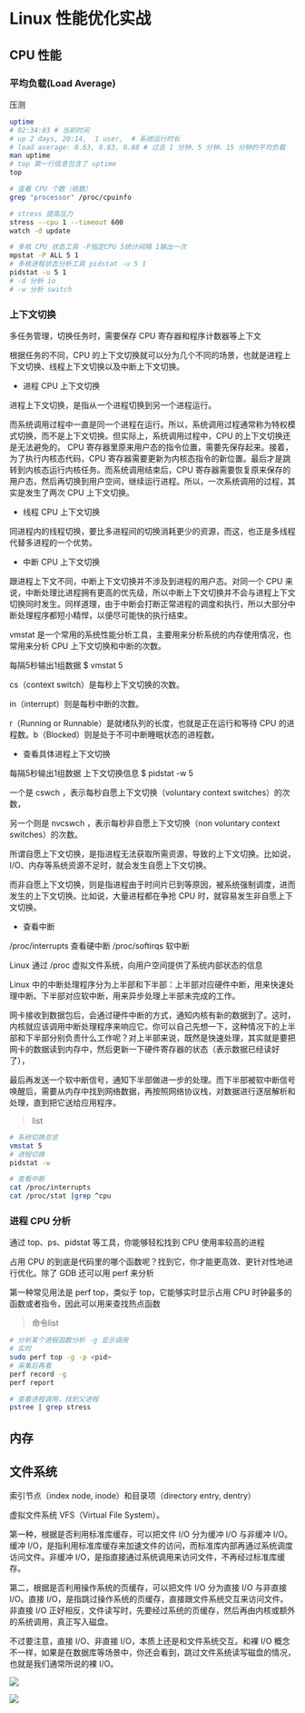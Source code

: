 # Linux 性能优化实战

## CPU 性能
### 平均负载(Load Average)

压测
```bash
uptime
# 02:34:03 # 当前时间
# up 2 days, 20:14,  1 user,  # 系统运行时长
# load average: 0.63, 0.83, 0.88 # 过去 1 分钟、5 分钟、15 分钟的平均负载
man uptime
# top 第一行信息包含了 uptime
top 

# 查看 CPU 个数（核数）
grep "processor" /proc/cpuinfo

# stress 提高压力
stress --cpu 1 --timeout 600
watch -d update

# 多核 CPU 状态工具 -P指定CPU 5统计间隔 1输出一次
mpstat -P ALL 5 1
# 多核进程状态分析工具 pidstat -u 5 1
pidstat -u 5 1
# -d 分析 io
# -w 分析 switch
```

### 上下文切换

多任务管理，切换任务时，需要保存 CPU 寄存器和程序计数器等上下文

根据任务的不同，CPU 的上下文切换就可以分为几个不同的场景，也就是进程上下文切换、线程上下文切换以及中断上下文切换。

- 进程 CPU 上下文切换

进程上下文切换，是指从一个进程切换到另一个进程运行。

而系统调用过程中一直是同一个进程在运行。所以，系统调用过程通常称为特权模式切换，而不是上下文切换。但实际上，系统调用过程中，CPU 的上下文切换还是无法避免的。
CPU 寄存器里原来用户态的指令位置，需要先保存起来。接着，为了执行内核态代码，CPU 寄存器需要更新为内核态指令的新位置。最后才是跳转到内核态运行内核任务。而系统调用结束后，CPU 寄存器需要恢复原来保存的用户态，然后再切换到用户空间，继续运行进程。所以，一次系统调用的过程，其实是发生了两次 CPU 上下文切换。

- 线程 CPU 上下文切换

同进程内的线程切换，要比多进程间的切换消耗更少的资源，而这，也正是多线程代替多进程的一个优势。

- 中断 CPU 上下文切换

跟进程上下文不同，中断上下文切换并不涉及到进程的用户态。对同一个 CPU 来说，中断处理比进程拥有更高的优先级，所以中断上下文切换并不会与进程上下文切换同时发生。同样道理，由于中断会打断正常进程的调度和执行，所以大部分中断处理程序都短小精悍，以便尽可能快的执行结束。

vmstat 是一个常用的系统性能分析工具，主要用来分析系统的内存使用情况，也常用来分析 CPU 上下文切换和中断的次数。

每隔5秒输出1组数据
$ vmstat 5

cs（context switch）是每秒上下文切换的次数。

in（interrupt）则是每秒中断的次数。

r（Running or Runnable）是就绪队列的长度，也就是正在运行和等待 CPU 的进程数。b（Blocked）则是处于不可中断睡眠状态的进程数。

- 查看具体进程上下文切换 

每隔5秒输出1组数据 上下文切换信息
$ pidstat -w 5

一个是  cswch  ，表示每秒自愿上下文切换（voluntary context switches）的次数，

另一个则是  nvcswch  ，表示每秒非自愿上下文切换（non voluntary context switches）的次数。

所谓自愿上下文切换，是指进程无法获取所需资源，导致的上下文切换。比如说， I/O、内存等系统资源不足时，就会发生自愿上下文切换。

而非自愿上下文切换，则是指进程由于时间片已到等原因，被系统强制调度，进而发生的上下文切换。比如说，大量进程都在争抢 CPU 时，就容易发生非自愿上下文切换。

- 查看中断

/proc/interrupts 查看硬中断
/proc/softirqs 软中断

Linux 通过 /proc 虚拟文件系统，向用户空间提供了系统内部状态的信息

Linux 中的中断处理程序分为上半部和下半部：上半部对应硬件中断，用来快速处理中断。下半部对应软中断，用来异步处理上半部未完成的工作。

网卡接收到数据包后，会通过硬件中断的方式，通知内核有新的数据到了。这时，内核就应该调用中断处理程序来响应它。你可以自己先想一下，这种情况下的上半部和下半部分别负责什么工作呢？对上半部来说，既然是快速处理，其实就是要把网卡的数据读到内存中，然后更新一下硬件寄存器的状态（表示数据已经读好了），

最后再发送一个软中断信号，通知下半部做进一步的处理。而下半部被软中断信号唤醒后，需要从内存中找到网络数据，再按照网络协议栈，对数据进行逐层解析和处理，直到把它送给应用程序。

> list
```bash
# 系统切换总览
vmstat 5
# 进程切换
pidstat -w

# 查看中断
cat /proc/interrupts
cat /proc/stat |grep ^cpu
```

### 进程 CPU 分析

通过 top、ps、pidstat 等工具，你能够轻松找到 CPU 使用率较高的进程

占用 CPU 的到底是代码里的哪个函数呢？找到它，你才能更高效、更针对性地进行优化。除了 GDB 还可以用 perf 来分析

第一种常见用法是 perf top，类似于 top，它能够实时显示占用 CPU 时钟最多的函数或者指令，因此可以用来查找热点函数


> 命令list
```bash
# 分析某个进程函数分析 -g 显示调用
# 实时
sudo perf top -g -p <pid>
# 采集后再看
perf record -g
perf report

# 查看进程调用，找到父进程
pstree | grep stress
```


## 内存

## 文件系统

索引节点（index node, inode）和目录项（directory entry, dentry）

虚拟文件系统 VFS（Virtual File System）。

第一种，根据是否利用标准库缓存，可以把文件 I/O 分为缓冲 I/O 与非缓冲 I/O。缓冲 I/O，是指利用标准库缓存来加速文件的访问，而标准库内部再通过系统调度访问文件。非缓冲 I/O，是指直接通过系统调用来访问文件，不再经过标准库缓存。

第二，根据是否利用操作系统的页缓存，可以把文件 I/O 分为直接 I/O 与非直接 I/O。直接 I/O，是指跳过操作系统的页缓存，直接跟文件系统交互来访问文件。非直接 I/O 正好相反，文件读写时，先要经过系统的页缓存，然后再由内核或额外的系统调用，真正写入磁盘。

不过要注意，直接 I/O、非直接 I/O，本质上还是和文件系统交互。和裸 I/O 概念不一样，如果是在数据库等场景中，你还会看到，跳过文件系统读写磁盘的情况，也就是我们通常所说的裸 I/O。

![](https://static001.geekbang.org/resource/image/32/47/328d942a38230a973f11bae67307be47.png?wh=836*507)

![](https://static001.geekbang.org/resource/image/72/12/728b7b39252a1e23a7a223cdf4aa1612.png?wh=530*590)
